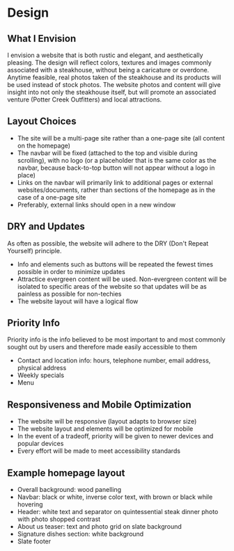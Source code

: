 # Design

## What I Envision

I envision a website that is both rustic and elegant, and aesthetically pleasing. The design will reflect colors, textures and images commonly associated with a steakhouse, without being a caricature or overdone. Anytime feasible, real photos taken of the steakhouse and its products will be used instead of stock photos. The website photos and content will give insight into not only the steakhouse itself, but will promote an associated venture (Potter Creek Outfitters) and local attractions. 

## Layout Choices

* The site will be a multi-page site rather than a one-page site (all content on the homepage)
* The navbar will be fixed (attached to the top and visible during scrolling), with no logo (or a placeholder that is the same color as the navbar, because back-to-top button will not appear without a logo in place)
* Links on the navbar will primarily link to additional pages or external websites/documents, rather than sections of the homepage as in the case of a one-page site
* Preferably, external links should open in a new window

## DRY and Updates

As often as possible, the website will adhere to the DRY (Don't Repeat Yourself) principle. 
* Info and elements such as buttons will be repeated the fewest times possible in order to minimize updates
* Attractice evergreen content will be used. Non-evergreen content will be isolated to specific areas of the website so that updates will be as painless as possible for non-techies
* The website layout will have a logical flow

## Priority Info

Priority info is the info believed to be most important to and most commonly sought out by users and therefore made easily accessible to them
* Contact and location info: hours, telephone number, email address, physical address
* Weekly specials
* Menu

## Responsiveness and Mobile Optimization

* The website will be responsive (layout adapts to browser size)
* The website layout and elements will be optimized for mobile
* In the event of a tradeoff, priority will be given to newer devices and popular devices
* Every effort will be made to meet accessibility standards

## Example homepage layout

* Overall background: wood panelling
* Navbar: black or white, inverse color text, with brown or black while hovering
* Header: white text and separator on quintessential steak dinner photo with photo shopped contrast
* About us teaser: text and photo grid on slate background
* Signature dishes section: white background
* Slate footer
